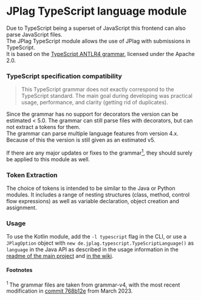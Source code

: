 # JPlag TypeScript language module
Due to TypeScript being a superset of JavaScript this frontend can also parse JavaScript files.
<br>
The JPlag TypeScript module allows the use of JPlag with submissions in TypeScript. <br>
It is based on the [TypeScript ANTLR4 grammar](https://github.com/antlr/grammars-v4/tree/master/javascript/typescript), licensed under the Apache 2.0.


### TypeScript specification compatibility
> This TypeScript grammar does not exactly correspond to the TypeScript standard. The main goal during developing was practical usage, performance, and clarity (getting rid of duplicates).

Since the grammar has no support for decorators the version can be estimated < 5.0. The grammar can still parse files with decorators, but can not extract a tokens for them.
<br> The grammar can parse multiple language features from version 4.x.
<br> Because of this the version is still given as an estimated v5.

If there are any major updates or fixes to the grammar<a href="#footnote-1"><sup>1</sup></a>, they should surely be applied to this module as well.

### Token Extraction
The choice of tokens is intended to be similar to the Java or Python modules. It includes a range of nesting structures (class, method, control flow expressions) as well as variable declaration, object creation and assignment.

### Usage
To use the Kotlin module, add the `-l typescript` flag in the CLI, or use a `JPlagOption` object with `new de.jplag.typescript.TypeScriptLanguage()` as `language` in the Java API as described in the usage information in the [readme of the main project](https://github.com/jplag/JPlag#usage) and [in the wiki](https://github.com/jplag/JPlag/wiki/1.-How-to-Use-JPlag).

#### Footnotes
<section id="footnote-1"><sup>1 </sup>The grammar files are taken from grammar-v4, with the most recent modification in <a href="https://github.com/antlr/grammars-v4/commit/764afe99457c07ae81ac07ed3a351a96fb5330d8">commit 768b12e</a> from March 2023.</section>